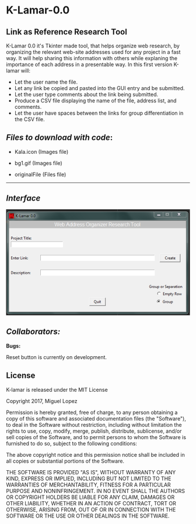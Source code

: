 # K-Lamar-0.0
Link as Reference Research Tool
---
 K-Lamar 0.0 it's Tkinter made tool, that helps organize web research, by organizing the relevant web-site addresses used for any project in a fast way. It will help sharing this information with others while explaning the importance of each address in a presentable way. In this first version K-lamar will: 
* Let the user name the file.
* Let any link be copied and pasted into the GUI entry and be submitted.
* Let the user type comments about the link being submitted.
* Produce a CSV file displaying the name of the file, address list, and comments.
* Let the user have spaces between the links for group differentiation in the CSV file.


*Files to download with code*:
---

* Kala.icon (Images file)

* bg1.gif (Images file)

* originalFile (Files file)

---


*Interface*
---


![](Images/Interface1.PNG)

*Collaborators:*
--



**Bugs:**

Reset button is currently on development.

## License
K-lamar is released under the MIT License 

Copyright 2017, Miguel Lopez

Permission is hereby granted, free of charge, to any person obtaining a copy of this software and associated documentation files (the "Software"), to deal in the Software without restriction, including without limitation the rights to use, copy, modify, merge, publish, distribute, sublicense, and/or sell copies of the Software, and to permit persons to whom the Software is furnished to do so, subject to the following conditions:

The above copyright notice and this permission notice shall be included in all copies or substantial portions of the Software.

THE SOFTWARE IS PROVIDED "AS IS", WITHOUT WARRANTY OF ANY KIND, EXPRESS OR IMPLIED, INCLUDING BUT NOT LIMITED TO THE WARRANTIES OF MERCHANTABILITY, FITNESS FOR A PARTICULAR PURPOSE AND NONINFRINGEMENT. IN NO EVENT SHALL THE AUTHORS OR COPYRIGHT HOLDERS BE LIABLE FOR ANY CLAIM, DAMAGES OR OTHER LIABILITY, WHETHER IN AN ACTION OF CONTRACT, TORT OR OTHERWISE, ARISING FROM, OUT OF OR IN CONNECTION WITH THE SOFTWARE OR THE USE OR OTHER DEALINGS IN THE SOFTWARE.
